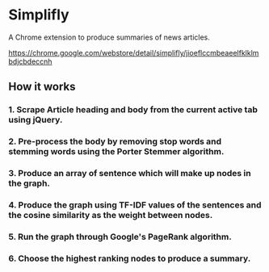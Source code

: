 # Simplifly

A Chrome extension to produce summaries of news articles.

https://chrome.google.com/webstore/detail/simplifly/jioeflccmbeaeelfklklmbdjcbdeccnh

## How it works

### 1. Scrape Article heading and body from the current active tab using jQuery.

### 2. Pre-process the body by removing stop words and stemming words using the Porter Stemmer algorithm.

### 3. Produce an array of sentence which will make up nodes in the graph.

### 4. Produce the graph using TF-IDF values of the sentences and the cosine similarity as the weight between nodes.

### 5. Run the graph through Google's PageRank algorithm.

### 6. Choose the highest ranking nodes to produce a summary.
